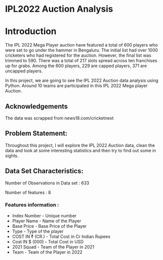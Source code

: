 # IPL2022 Auction Analysis

# Introduction 
The IPL 2022 Mega Player auction have featured a total of 600 players who were set to go under the hammer in Bengaluru. The initial list had over 1000 cricketers who had registered for the auction. However, the final list was trimmed to 590. There was a total of 217 slots spread across ten franchises up for grabs. Among the 600 players, 229 are capped players, 371 are uncapped players.

In this project, we are going to see the IPL 2022 Auction data analysis using Python. Around 10 teams are participated in this IPL 2022 Mega player Auction.

## Acknowledgements
The data was scrapped from news18.com/cricketnext

## Problem Statement:
Throughout this project, I will explore the IPL 2022 Auction data, clean the data and look at some interesting statistics and then try to find out some in sights.

## Data Set Characteristics:
Number of Observations in Data set : 633

Number of features : 8

### Features information :
* Index Number -	Unique number
* Player Name -	Name of the Player
* Base Price	-	Base Price of the Player
* Type	-	Type of the player
* COST IN ₹ (CR.)	-	Total Cost in Cr Indian Rupees
* Cost IN $ (000)	-	Total Cost in USD
* 2021 Squad	-	Team of the Player in 2021
* Team	-	Team of the Player in 2022

